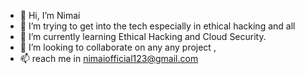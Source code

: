 - 👋 Hi, I’m Nimai
- 👀 I’m  trying to get into the tech especially in ethical hacking and all
- 🌱 I’m currently learning Ethical Hacking and Cloud Security.
- 💞️ I’m looking to collaborate on any any project ,
- 📫 reach me in nimaiofficial123@gmail.com

<!---
Nemay4/Nemay4 is a ✨ special ✨ repository because its `README.md` (this file) appears on your GitHub profile.
You can click the Preview link to take a look at your changes.
--->
